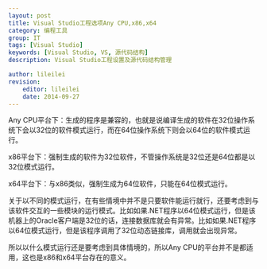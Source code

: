 ```yaml
---
layout: post
title: Visual Studio工程选项Any CPU,x86,x64
category: 编程工具
group: IT
tags: [Visual Studio]
keywords: [Visual Studio, VS, 源代码结构]
description: Visual Studio工程设置及源代码结构管理

author: lileilei
revision:
    editor: lileilei
    date: 2014-09-27
---
```


Any CPU平台下：生成的程序是兼容的，也就是说编译生成的软件在32位操作系统下会以32位的软件模式运行，而在64位操作系统下则会以64位的软件模式运行。

x86平台下：强制生成的软件为32位软件，不管操作系统是32位还是64位都是以32位模式运行。

x64平台下：与x86类似，强制生成为64位软件，只能在64位模式运行。

 
关于以不同的模式运行，在有些情境中并不是只要软件能运行就行，还要考虑到与该软件交互的一些模块的运行模式。比如如果.NET程序以64位模式运行，但是该机器上的Oracle客户端是32位的话，连接数据库就会有异常。比如如果.NET程序以64位模式运行，但是该程序调用了32位动态链接库，调用就会出现异常。

所以以什么模式运行还是要考虑到具体情境的，所以Any CPU的平台并不是都适用，这也是x86和x64平台存在的意义。